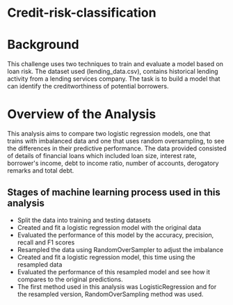 # Credit-risk-classification

# Background
This challenge uses two techniques to train and evaluate a model based on loan risk.
The dataset used (lending_data.csv), contains historical lending activity from a lending services company.
The task is to build a model that can identify the creditworthiness of potential borrowers.

# Overview of the Analysis
This analysis aims to compare two logistic regression models, one that trains with imbalanced data and one that uses random oversampling, to see the differences in their predictive performance.
The data provided consisted of details of financial loans which included loan size, interest rate, borrower's income, debt to income ratio, number of accounts, derogatory remarks and total debt.

## Stages of machine learning process used in this analysis
- Split the data into training and testing datasets
- Created and fit a logistic regression model with the original data
- Evaluated the performance of this model by the accuracy, precision, recall and F1 scores
- Resampled the data using RandomOverSampler to adjust the imbalance
- Created and fit a logistic regression model, this time using the resampled data
- Evaluated the performance of this resampled model and see how it compares to the original predictions.
- The first method used in this analysis was LogisticRegression and for the resampled version, RandomOverSampling method was used.
